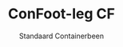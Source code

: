 ---
title: "ConFoot-leg CF"
subtitle: "Standaard Containerbeen"
mainImage: "/images/products/confoot-leg-cf-main.jpg"
gallery:
  - "/images/products/confoot-leg-cf-1.jpg"
  - "/images/products/confoot-leg-cf-2.jpg"
  - "/images/products/confoot-leg-cf-3.jpg"
shortDescription: "ConFoot-leg CF is ós stándaard oplossing veur containerbeene, perfect veur de routinematige hanndeling van containers."
technicalDescription: "De ConFoot-leg CF höbs ein robuust ontwerp, optimaal óm stándaard scheepstransportcontainers te hanteren, mit ós eigen bevestigingssysteem veur rappe inzet."
videoID: "C2KwnEb-npU"
specifications:
  - name: "Gewicht"
    value: "24 kg"
  - name: "Laadvermogen"
    value: "34 tonnen"
  - name: "Afmetingen"
    value: "45 × 30 × 25 cm"
  - name: "Materiaal"
    value: "Hoogwaardig staal"
  - name: "Hoogtebereik"
    value: "1.043 mm tot 1.448 mm"
price: "€1,150"
pricingNotes: "Grootschalige priesverlaging möt veur vledjoperators. Neem contact mit ós op veur details."
buyLink: "/contact"
howToUse: |
  1. Befestig 't CF-been bie de containerhoek.
  2. Zorg det de vergrendelingsmechanisme goed zit.
  3. Herhaal dit veur alle benodige hoeken.
  4. Controleer de stabiliteit veurdat de operatie begin.
benefits:
  - title: "Operationele Efficiëntie"
    description: "Versnelt de hanndeling van containers, wat de laadtijden en lossingsperiodes verkort."
  - title: "Verminderde Uitrustingsbehoefte"
    description: "Vermindert de afhankelijkheid van kranen en liften, wat de operationele kost verlaeht."
  - title: "Aanpasbaarheid"
    description: "Fungeert in diverse bedrijfsomgevingen, van havens tot magazijnen."
  - title: "Duurzaamheid"
    description: "Gebouwd óm de zware industriële gebruik te doorstaon mit minimaal onderhoud."
  - title: "Milieueffect"
    description: "Vermindert de CO₂-uitstoot deur ’t gebruik van zwaere machinerie te eliminere."
  - title: "Verhoogde Veiligheid"
    description: "Stabiliseert containers tijdens de hanndeling, wat 't risico op ongelukken en schade verlaeht."
articleContent: |
  ## Wat is ConFoot-leg CF?

  ConFoot-leg CF is ein modern en lichtgewicht systeem, óm de hanndeling van containers gemakkelijker en effisjient te make. Deze containerbeene bied'n 'n draagbaor en simpele alternative tot ’t gebruuken van zwaere materie óm stándaard scheepstransportcontainers te laden en lossen. De technologie is ontworpen óm door één persoon bedient te worre, en bied 'n kostenefficiënte en flexibele oplossing veur diverse industrieën.

  ## Hoe 't Werkt

  ConFoot-leg CF slaat de noodzaak voor kranen, heftrucks of andere grote machines over tijdens de hanndeling van containers. ’t Ontwerp erlaubt óm de operationele kosten te verlaagge, te bespaore op tied en de logistieke flexibiliteit te verbeterge. Door ’t vereenvoudige hanteren en vervoere van goederen, verbetert ConFoot-leg CF de betrouwbaarheid en snelheid van de wereldwijde toevoerketting.

  ## Hoe ConFoot-leg CF Werkt

  ### Kernmechanisme

  ConFoot-leg CF gebruukt een simpel, mer effectief ontwerp. De beenen worden stevig bevestigd aan de hoeken van stándaard containers mit ’n krachtig klemmechanisme dat voor optimale stabiliteit zorgt. Gemaakt van lichtgewicht, mer duurzame materialen, weegt elk been slechts 24 kg, wat 't mogelijk maakt det 't door één persoan bediend kan worden. ’t Bevestigingsproces verloopt rap, zónder dat er speciale gereedschappen of zwaere apparatuur nodig zijn. Eenmaal bevestigd, vormt 't been een stabiele ondergrond veur het laden, lossen of tijdelijk opslaan van containers.

  De hoogte van de beenen is verstelbaar van 1.043 mm tot 1.448 mm. Dit verstelbare bereik maakt 't systeem geschikt veur diverse operationele noden, zodat 't werkt mit containers van verschillende groottes en in diverse omgevingen. Deze veelzijdigheid maakt de hanndeling van containers eenvoudiger in uiteenlopende logistieke opstellingen, van havens tot magazijnen.

  ### Voordelen van 't Mechanisme

  1. **Vermindert Afhankelijkheid van Zwaere Machinerie**: ConFoot-leg CF beseit de noodzaak veur kranen of heftrucks, wat de operationele kosten verlaeht en de milieubelasting verlaag.
  2. **Verbetert Veiligheid**: ’t Systeem stabiliseert containers tijdens de hanndeling, waardoor de kans op ongelukken of schade verkleind wordt.
  3. **Verhoogt Efficiëntie**: Dankzij 't lichtgewicht ontwerp en de makkelijke installatie kan de werking rap vorderge, ook in gebieden mit beperkte infrastructuur.
  4. **Verhoogde Draagbaarheid**: De beenen zijn makkelik te vervoere en kinne in afgelege of afgelegen opstellingen gebruuk worden, wat ze uiterst veelzijdig maakt.

  ## Toepassings van ConFoot-leg CF

  ### Waar ConFoot-leg CF Gebruikt Woard

  ConFoot-leg CF verbetert de operaties in logistiek en transport aanzienlijk en verandert de manier waarop containers gehanteerd wod. Door z’n lichtgewicht en draagbare ontwerp is ’t mogelijk om containers te laden, lossen en verplaatsen zónder dat er kranen of heftrucks nodig zeen. Dit is vooral handig in afgelege gebieden of daar woer zwaere machinerie niet beschikbaar is, wat de processen soepeler maakt en de kosten verlaeht. Tegelijkertijd helpt 't havens, magazijnen en distributiecentra efficiënter te werken door de benodigde tijd en arbeid te verminderen.

  ### Kleine Plaatsen Waar Kranen Niet Gebruikt Kinne Woere

  ConFoot-leg CF is 'n praktische keuze veur kleinere locaties waar kranen niet ingezet kinne wod, zoals in havens, magazijnen en distributiecentra. ’t Biedt 'n betrouwbare en kostenefficiënte oplossing veur de hanndeling van containers in zulke omgevingen, en is derens ideaal veur ondernemings die goederen in afgelege lokaties verhuure en opslaon mösse.

  ### Modulare Constructie en Opslag van Apparatuur

  ConFoot-leg CF is ek 'n praktische keus veur modulare bouwprojecten en biedt betrouwbare oplossingen veur tijdelijke opstellingen. Bouteams gebruike 't um gereedschap, machines en prefab materialen veilig en efficiënt op te slaan en te verplaatsen. De draagbaarheid en eenvoud van 't systeem maak 't ideaal veur bouwplaatsen die rap in- en opgebouwe mött worde. Tevens zorgt 't voor 't veilige beheer van apparatuur in modulare zorgfaciliteiten, zodat er snel opgetreden kan wod in diverse settings.

  De flexibele en efficiënte opzet van ConFoot-leg CF maakt 't de ideale keuze in veural industrieën, door workflows te optimaliseren en de inzet van middelen maximaal te benutten.

  ### Voordelen en Beperkings

  #### Voordelen

  ConFoot-leg CF biedt verscheidene voordelen bij de hanndeling van containers. ’t Lichtgewicht ontwerp, met elk been dat slechts 24 kg weegt, maakt 't makkelik te vervoere en te installeren. Elk been biedt ondersteuning tot 30 ton, en zorgt zo voor de benodigde stabiliteit in diverse logistieke operaties. Het instelbare hoogtebereik (1.043 mm tot 1.448 mm) zorgt ervoor dat 't systeem geschikt is veur verschillende containerbehoefte, wat de veelzijdigheid verhoogt. Bovendien verlaeht de draagbare aard de behoefte an zwaere machines zoals kranen of heftrucks, wat leidt tot aanzienlijke kostenbesparingen en een toename van de operationele efficiëntie. Daarnaast verlaeht 't milieuvriendelijke ontwerp de CO₂-uitstoot, wat bijdraagt óm duurzaamheidinspannings.

  #### Beperkings

  Ondanks alle voordelen kent ConFoot-leg CF ook enkele beperkingsmomente. 't Systeem is namelijk enkel kompatibel mit bepaalde container-types, wat de toepassing in sommige logistieke scenario's kan limiteren. Bovendien, alhoewel de handmatige opzet simpel is, is 't mogelijk nie optimaal integreerbaar in hoogautomatiserde workflows, wat voor uitdagingen kan zorge in operaties die sterk op mechanisatie reken. Deze factoren behoeve goed afgewogen te worde as men de inzet van ConFoot-leg CF overweegt in complexe toevoerkettingen.

  ## Toekomstige Ontwikkelingen

  ### Huidig Onderzoek

  Onderzoekers werken daaraan de structurele capaciteiten van ConFoot-leg CF nog verder te verhebbe. De bedoeling is de laadcapaciteit te verhogen óver de huidige limiet van 30 ton, zodat ook zwaardere schepencontainers hantere kinne wod. Tevens ligt de focus op het optimaliseren van de materiaalsamenstelling, zódat het product duurzamer wordt te blijven, terwijl 't toch lichtgewicht en draagbaar is. Daarnaast worden er ook mogelijkheden onderzocht óm het systeem te personaliseren voor specifieke behoeften in de industrie, zoals containers met afwijkende afmetingen of speciale cargotypen.

  ### Vooruitblikkende Innovaties

  Toekomstige ontwikkelingen veur ConFoot-leg CF omvatten de implementatie van IoT-technologie (Internet of Things) óm real-time monitoring te bieden van de stabiliteit en positie van containers. Dit stelt operators in staat de conditie van containers op afstand te controleren, wat de veiligheid en efficiëntie verder verbetert. Een andere geplande innovatie is automatisering: het ontwerp van zelfaanpassende beenen die containers automatisch uitlijnen en stabiliseren. Dit vermindert de noodzaak voor handmatige aanpassingen en kan de stilstandstijd tot een minimum beperken. Deze ontwikkelingen beogen de operationele processen nog soepeler te maken en te zorgen dat ConFoot-leg CF aan de voorhoede blijft in de wereld van containerhanndeling.

  Deze technologische vernieuwingen zullen ConFoot-leg CF in staat stel'n de standaard te bepalen voor efficiëntie en innovatie in de logistieke sector.
---